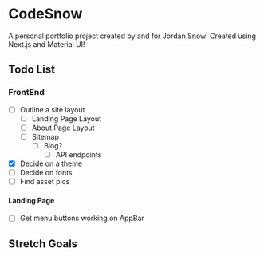 # CodeSnow

A personal portfolio project created by and for Jordan Snow! Created using Next.js and Material UI!

## Todo List

### FrontEnd

- [ ] Outline a site layout
  - [ ] Landing Page Layout
  - [ ] About Page Layout
  - [ ] Sitemap
    - [ ] Blog?
      - [ ] API endpoints
- [x] Decide on a theme
- [ ] Decide on fonts
- [ ] Find asset pics

#### Landing Page

- [ ] Get menu buttons working on AppBar

## Stretch Goals
